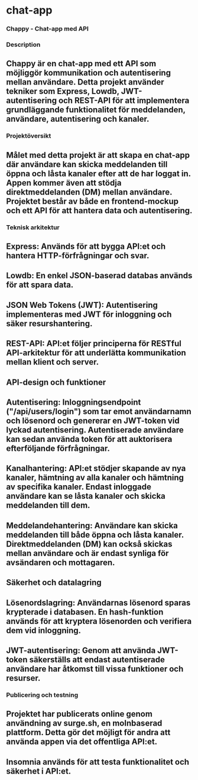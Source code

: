 # chat-app



### Chappy - Chat-app med API

### Description

## Chappy är en chat-app med ett API som möjliggör kommunikation och autentisering mellan användare. Detta projekt använder tekniker som Express, Lowdb, JWT-autentisering och REST-API för att implementera grundläggande funktionalitet för meddelanden, användare, autentisering och kanaler.

### Projektöversikt

## Målet med detta projekt är att skapa en chat-app där användare kan skicka meddelanden till öppna och låsta kanaler efter att de har loggat in. Appen kommer även att stödja direktmeddelanden (DM) mellan användare. Projektet består av både en frontend-mockup och ett API för att hantera data och autentisering.

### Teknisk arkitektur

## Express: Används för att bygga API:et och hantera HTTP-förfrågningar och svar.
## Lowdb: En enkel JSON-baserad databas används för att spara data.
## JSON Web Tokens (JWT): Autentisering implementeras med JWT för inloggning och säker resurshantering.
## REST-API: API:et följer principerna för RESTful API-arkitektur för att underlätta kommunikation mellan klient och server.
## API-design och funktioner
## Autentisering: Inloggningsendpoint ("/api/users/login") som tar emot användarnamn och lösenord och genererar en JWT-token vid lyckad autentisering. Autentiserade användare kan sedan använda token för att auktorisera efterföljande förfrågningar.
## Kanalhantering: API:et stödjer skapande av nya kanaler, hämtning av alla kanaler och hämtning av specifika kanaler. Endast inloggade användare kan se låsta kanaler och skicka meddelanden till dem.
## Meddelandehantering: Användare kan skicka meddelanden till både öppna och låsta kanaler. Direktmeddelanden (DM) kan också skickas mellan användare och är endast synliga för avsändaren och mottagaren.
## Säkerhet och datalagring
## Lösenordslagring: Användarnas lösenord sparas krypterade i databasen. En hash-funktion används för att kryptera lösenorden och verifiera dem vid inloggning.
## JWT-autentisering: Genom att använda JWT-token säkerställs att endast autentiserade användare har åtkomst till vissa funktioner och resurser.


### Publicering och testning

## Projektet har publicerats online genom användning av surge.sh, en molnbaserad plattform. Detta gör det möjligt för andra att använda appen via det offentliga API:et.

## Insomnia används för att testa funktionalitet och säkerhet i API:et.






